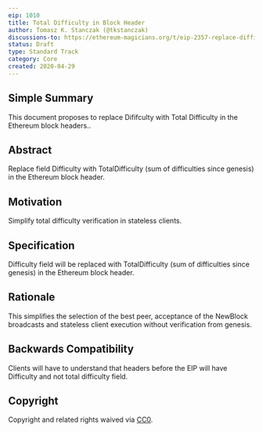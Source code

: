 ```yaml
---
eip: 1010
title: Total Difficulty in Block Header
author: Tomasz K. Stanczak (@tkstanczak)
discussions-to: https://ethereum-magicians.org/t/eip-2357-replace-difficulty-with-total-difficulty-in-block-headers/4233
status: Draft
type: Standard Track
category: Core
created: 2020-04-29
---
```


## Simple Summary

This document proposes to replace Dififculty with Total Difficulty in the Ethereum block headers..

## Abstract

Replace field Difficulty with TotalDifficulty (sum of difficulties since genesis) in the Ethereum block header.

## Motivation

Simplify total difficulty verification in stateless clients.

## Specification

Difficulty field will be replaced with TotalDifficulty (sum of difficulties since genesis) in the Ethereum block header.

## Rationale

This simplifies the selection of the best peer, acceptance of the NewBlock broadcasts and stateless client execution without verification from genesis.

## Backwards Compatibility

Clients will have to understand that headers before the EIP will have Difficulty and not total difficulty field.

## Copyright
Copyright and related rights waived via
[CC0](https://creativecommons.org/publicdomain/zero/1.0/).
